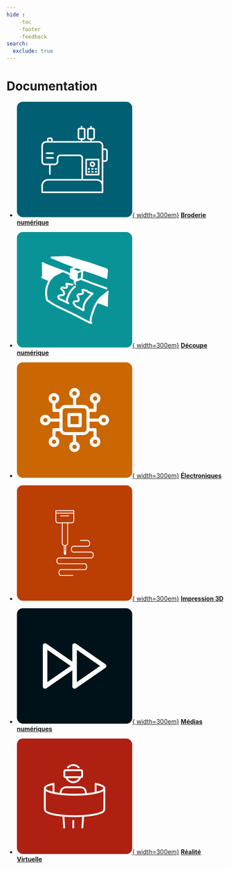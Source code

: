 ```yaml
---
hide :
    -toc
    -footer
    -feedback
search:
  exclude: true
---
```


# Documentation

<style>
  .md-content__button {
    display: none;
  }

  .md-typeset .grid {
    grid-gap: 0.4rem;
    display: grid;
    grid-template-columns: repeat(auto-fit,minmax(12rem,1fr));
    margin: 1em 0;
    text-align : center;
    }
</style>



<div class="grid cards" markdown>

- [![Broderie numérique](../assets/icones/brodeuse.svg){ width=300em}](../brodeuse-numerique/introduction.md)
    [**Broderie numérique**](../brodeuse-numerique/introduction.md)

- [![Découpe numérique](../assets/icones/decoupeuse.svg){ width=300em}](../decoupe-numerique/introduction.md)
    [**Découpe numérique**](../decoupe-numerique/introduction.md)

- [![Électroniques](../assets/icones/electroniques.svg){ width=300em}](../electroniques/introduction.md)
    [**Électroniques**](../electroniques/introduction.md)

- [![Impression 3D](../assets/icones/impression3d.svg){ width=300em}](../impression3d/introduction.md)
    [**Impression 3D**](../impression3d/introduction.md)

- [![Médias numériques](../assets/icones/audio-video.svg){ width=300em}](../impression3d/introduction.md)
    [**Médias numériques**](../impression3d/introduction.md)
    
- [![Réalité virtuelle](../assets/icones/vr.svg){ width=300em}](../vr/mises-en-garde.md)
    [**Réalité Virtuelle**](../vr/mises-en-garde.md)

</div>
